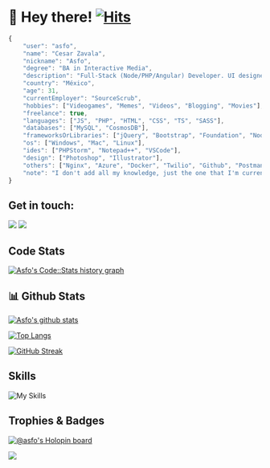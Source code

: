 # :wave: Hey there! [![Hits](https://hits.seeyoufarm.com/api/count/incr/badge.svg?url=https%3A%2F%2Fgithub.com%2Fasfo&count_bg=%2379C83D&title_bg=%23000000&icon=github.svg&icon_color=%23FFFFFF&title=Profile+Views&edge_flat=false)](https://hits.seeyoufarm.com)

```js
{
	"user": "asfo",
	"name": "Cesar Zavala",
	"nickname": "Asfo",
	"degree": "BA in Interactive Media",
	"description": "Full-Stack (Node/PHP/Angular) Developer. UI designer (and some UX).",
	"country": "México",
	"age": 31,
	"currentEmployer": "SourceScrub",
	"hobbies": ["Videogames", "Memes", "Videos", "Blogging", "Movies"],
	"freelance": true,
	"languages": ["JS", "PHP", "HTML", "CSS", "TS", "SASS"],
	"databases": ["MySQL", "CosmosDB"],
	"frameworksOrLibraries": ["jQuery", "Bootstrap", "Foundation", "NodeJS", "Angular", "WordPress"],
	"os": ["Windows", "Mac", "Linux"],
	"ides": ["PHPStorm", "Notepad++", "VSCode"],
	"design": ["Photoshop", "Illustrator"],
	"others": ["Nginx", "Azure", "Docker", "Twilio", "Github", "Postman"],
	"note": "I don't add all my knowledge, just the one that I'm currently using, also the seniority level is not included to reduce the size of the JSON"
}
```

## Get in touch:

<a href="https://www.linkedin.com/in/asfo/"><img src="https://img.shields.io/badge/linkedin-%230077B5.svg?&style=for-the-badge&logo=linkedin&logoColor=white" /></a>
<a href="mailto:hola@asfo.dev?subject=Hi there!"><img src="https://img.shields.io/badge/Gmail-FF0000.svg?&style=for-the-badge&logo=gmail&logoColor=white" /></a>     
## Code Stats
<a href="https://codestats.net/users/asfo">
  <img src='https://codestats-readme.wegfan.cn/history-graph/asfo?width=850&height=300&history_days=15&max_languages=12&language_colors=["3e4053","f15854","5da5da","faa43a","60bd68","f17cb0","b2912f","00897b","b276b2","ffc0cb","cddc39","7e57c2","bdbdbd"]' alt="Asfo's Code::Stats history graph" />
</a>

## :bar_chart: Github Stats

[![Asfo's github stats](https://github-readme-stats.vercel.app/api?username=asfo&show_icons=true&theme=dracula)](https://github-readme-stats.vercel.app/api?username=asfo&show_icons=true&theme=dracula)

[![Top Langs](https://github-readme-stats.vercel.app/api/top-langs/?username=asfo&layout=compact&theme=dracula&show_icons=true)](https://github.com/asfo/)

[![GitHub Streak](https://streak-stats.demolab.com/?user=asfo&background=082032&dates=ffffff&ring=F7DF1E&fire=F7DF1E&currStreakNum=ffffff&sideNums=ffffff&currStreakLabel=ff006c&sideLabels=ff006c&hide_border=true)](https://git.io/streak-stats)

## Skills
     
![My Skills](https://skillicons.dev/icons?i=cloudflare,aws,azure,nginx,docker,github,postman,git,js,html,php,ts,css,sass,mysql,jquery,bootstrap,nodejs,express,angular,react,wordpress,laravel,tailwind,webpack,linux,codepen,idea,vscode,photoshop,illustrator,markdown)

## Trophies & Badges

[![@asfo's Holopin board](https://holopin.io/api/user/board?user=asfo)](https://holopin.io/@asfo)

<img src="https://github-profile-trophy.vercel.app/?username=asfo&theme=dracula&no-bg=true" />
